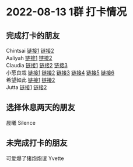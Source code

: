 # 2022-08-13 1群 打卡情况
## 完成打卡的朋友
Chintsai [链接1](http://mmbiz.qpic.cn/mmbiz_jpg/fKBOEML39zo6I0uHg7vYNDU0rgicEofZdDy9ibd8phRc9iaDPLiazhuND0aBvib4LTnoBOI3Rrs8ZwdWkQ9rBYibd48A/0) [链接2](http://mmbiz.qpic.cn/mmbiz_jpg/fKBOEML39zpvkIrgXmBDzyGbZyZQv3cxRIJSxetwHjTRZeVeP22rytslrUCpQhUelad8dfyBB6x0pppRUBX6gg/0) <br>Aaliyah [链接1](http://mmbiz.qpic.cn/mmbiz_jpg/aBaDwGIjEcFILBWzQTaF04jibRvicjagEUD7k9GaOpA1uINmVdDgLraxTCzfUCVL6oLAXSwFIXq0dpG5FQreXfCg/0) [链接2](http://mmbiz.qpic.cn/mmbiz_jpg/aBaDwGIjEcFILBWzQTaF04jibRvicjagEUPnzopyYZbh3T9EejAicxr19hZiaIaQRfBwI4VxpC8YXjKBERCp6hVGHA/0) <br>Claudia [链接1](http://mmbiz.qpic.cn/mmbiz_jpg/EqM704vBbWCLOxkw7nfb5ibDDY4GGXibP0vqiaCkWIqYAb77TCRUZdf0Xy8iaXvoiaDDdngCbnma9QjiavCCh5rjMjnQ/0) [链接2](http://mmbiz.qpic.cn/mmbiz_jpg/EqM704vBbWCLOxkw7nfb5ibDDY4GGXibP0gBJ80CxsN1N09BQsic1ib2wwDMLcCUKRGSkLgxiaqNMFtbpiadktZI8iciaQ/0) [链接3](http://mmbiz.qpic.cn/mmbiz_jpg/EqM704vBbWCLOxkw7nfb5ibDDY4GGXibP0gBJ80CxsN1N09BQsic1ib2wwDMLcCUKRGSkLgxiaqNMFtbpiadktZI8iciaQ/0) <br>小葱良栽 [链接1](http://mmbiz.qpic.cn/mmbiz_jpg/rlzCzCGMBEoy4yDcosqPxOibgqpNkda8TzalYkAic63M1y4ImsCEw93SUKAQqGdwsCTh1OroXyeNicauSGWhXdmVg/0) [链接2](http://mmbiz.qpic.cn/mmbiz_jpg/rlzCzCGMBEoy4yDcosqPxOibgqpNkda8TIX9McRzaJbnG9fCDib3p0jOE8TsseatVic4uTFibjcRuBF87QYe1EK6pg/0) [链接3](http://mmbiz.qpic.cn/mmbiz_jpg/rlzCzCGMBEoy4yDcosqPxOibgqpNkda8TN2dpfLETardIwKxibWIvksrEMsRxCfUHHeGibpKEGazY5nicmcicFm0vYg/0) [链接4](http://mmbiz.qpic.cn/mmbiz_jpg/rlzCzCGMBEoy4yDcosqPxOibgqpNkda8TsuOiaL5fmDLgf9J2znXzN3zadnYA5sXZMFRXaZZV8Y0TlHN8GibQIekA/0) [链接5](http://mmbiz.qpic.cn/mmbiz_jpg/rlzCzCGMBEoy4yDcosqPxOibgqpNkda8TzalYkAic63M1y4ImsCEw93SUKAQqGdwsCTh1OroXyeNicauSGWhXdmVg/0) [链接6](http://mmbiz.qpic.cn/mmbiz_jpg/rlzCzCGMBEoy4yDcosqPxOibgqpNkda8TIX9McRzaJbnG9fCDib3p0jOE8TsseatVic4uTFibjcRuBF87QYe1EK6pg/0) <br>希望如此 [链接1](http://mmbiz.qpic.cn/mmbiz_jpg/3OJDq5op6drTO5Z879NwqFxiaAndLltmNAk9dgce3CEo0fz1ibXUZOiaM3vJDJHW7Z5EFrswaelGnJ35TMwCtwptA/0) [链接2](http://mmbiz.qpic.cn/mmbiz_jpg/3OJDq5op6drTO5Z879NwqFxiaAndLltmNwM2emUQgnryouZ3L9oUiaSPg4EtL0M5bv7X3icd4toZENOEAuUMRiaBtQ/0) <br>Jutta [链接1](http://mmbiz.qpic.cn/mmbiz_jpg/VX3QEib83oGxfIWqTYs5icZWGdR8YxddlPibEegwicoXCicuFdhjiaPQU6nBjd2mdiaZtPFQxAzRAY2YrIGKZYSMutKEg/0) [链接2](http://mmbiz.qpic.cn/mmbiz_jpg/VX3QEib83oGxfIWqTYs5icZWGdR8YxddlPrroahOOsibFRALqgrKsfnXoHkpMMQzKQvBYjM89rsU6xGrsU7ibKo9EQ/0) <br>
## 选择休息两天的朋友
晨曦
Silence

## 未完成打卡的朋友
可爱爆了猪炮炮谊
Yvette

